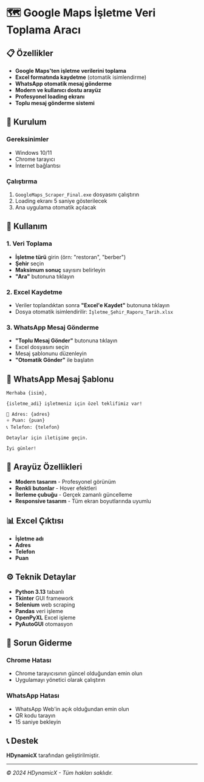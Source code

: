# 🗺️ Google Maps İşletme Veri Toplama Aracı

## 📋 Özellikler

- **Google Maps'ten işletme verilerini toplama**
- **Excel formatında kaydetme** (otomatik isimlendirme)
- **WhatsApp otomatik mesaj gönderme**
- **Modern ve kullanıcı dostu arayüz**
- **Profesyonel loading ekranı**
- **Toplu mesaj gönderme sistemi**

## 🚀 Kurulum

### Gereksinimler
- Windows 10/11
- Chrome tarayıcı
- İnternet bağlantısı

### Çalıştırma
1. `GoogleMaps_Scraper_Final.exe` dosyasını çalıştırın
2. Loading ekranı 5 saniye gösterilecek
3. Ana uygulama otomatik açılacak

## 📖 Kullanım

### 1. Veri Toplama
- **İşletme türü** girin (örn: "restoran", "berber")
- **Şehir** seçin
- **Maksimum sonuç** sayısını belirleyin
- **"Ara"** butonuna tıklayın

### 2. Excel Kaydetme
- Veriler toplandıktan sonra **"Excel'e Kaydet"** butonuna tıklayın
- Dosya otomatik isimlendirilir: `İşletme_Şehir_Raporu_Tarih.xlsx`

### 3. WhatsApp Mesaj Gönderme
- **"Toplu Mesaj Gönder"** butonuna tıklayın
- Excel dosyasını seçin
- Mesaj şablonunu düzenleyin
- **"Otomatik Gönder"** ile başlatın

## 📱 WhatsApp Mesaj Şablonu

```
Merhaba {isim},

{isletme_adi} işletmeniz için özel teklifimiz var!

📍 Adres: {adres}
⭐ Puan: {puan}
📞 Telefon: {telefon}

Detaylar için iletişime geçin.

İyi günler!
```

## 🎨 Arayüz Özellikleri

- **Modern tasarım** - Profesyonel görünüm
- **Renkli butonlar** - Hover efektleri
- **İlerleme çubuğu** - Gerçek zamanlı güncelleme
- **Responsive tasarım** - Tüm ekran boyutlarında uyumlu

## 📊 Excel Çıktısı

- **İşletme adı**
- **Adres**
- **Telefon**
- **Puan**

## ⚙️ Teknik Detaylar

- **Python 3.13** tabanlı
- **Tkinter** GUI framework
- **Selenium** web scraping
- **Pandas** veri işleme
- **OpenPyXL** Excel işleme
- **PyAutoGUI** otomasyon

## 🔧 Sorun Giderme

### Chrome Hatası
- Chrome tarayıcısının güncel olduğundan emin olun
- Uygulamayı yönetici olarak çalıştırın

### WhatsApp Hatası
- WhatsApp Web'in açık olduğundan emin olun
- QR kodu tarayın
- 15 saniye bekleyin

## 📞 Destek

**HDynamicX** tarafından geliştirilmiştir.

---

*© 2024 HDynamicX - Tüm hakları saklıdır.*